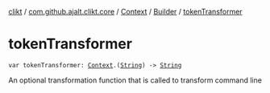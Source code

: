 [clikt](../../../index.md) / [com.github.ajalt.clikt.core](../../index.md) / [Context](../index.md) / [Builder](index.md) / [tokenTransformer](./token-transformer.md)

# tokenTransformer

`var tokenTransformer: `[`Context`](../index.md)`.(`[`String`](https://kotlinlang.org/api/latest/jvm/stdlib/kotlin/-string/index.html)`) -> `[`String`](https://kotlinlang.org/api/latest/jvm/stdlib/kotlin/-string/index.html)

An optional transformation function that is called to transform command line

